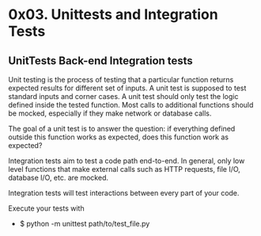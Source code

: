 <h1>0x03. Unittests and Integration Tests</h1>
<h2>UnitTests Back-end Integration tests</h2>
<p>Unit testing is the process of testing that a particular function returns expected results for different set of inputs. A unit test is supposed to test standard inputs and corner cases. A unit test should only test the logic defined inside the tested function. Most calls to additional functions should be mocked, especially if they make network or database calls.</p>
<p>The goal of a unit test is to answer the question: if everything defined outside this function works as expected, does this function work as expected?</p>

<p>Integration tests aim to test a code path end-to-end. In general, only low level functions that make external calls such as HTTP requests, file I/O, database I/O, etc. are mocked.</p>

<p>Integration tests will test interactions between every part of your code.</p>
<p>Execute your tests with</p>
<ul>
   <li>$ python -m unittest path/to/test_file.py</li>
</ul>
